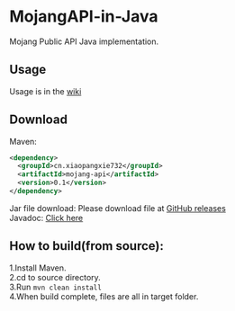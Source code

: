# MojangAPI-in-Java
Mojang Public API Java implementation.  

## Usage
Usage is in the [wiki](https://github.com/XiaoPangxie732/MojangAPI-in-Java/wiki)    

## Download
Maven:
```xml
<dependency>
  <groupId>cn.xiaopangxie732</groupId>
  <artifactId>mojang-api</artifactId>
  <version>0.1</version>
</dependency>
```
  
Jar file download: Please download file at [GitHub releases](https://github.com/XiaoPangxie732/MojangAPI-in-Java/releases/latest)  
Javadoc: [Click here](https://maxpixel.cn:20443/xiaopangxie732/projects/mojang-api/javadoc/0.0.4/)
## How to build(from source):      
1.Install Maven.  
2.cd to source directory.  
3.Run <code>mvn clean install</code>  
4.When build complete, files are all in target folder. 
